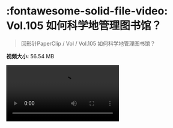 # :fontawesome-solid-file-video: Vol.105 如何科学地管理图书馆？

> 回形针PaperClip / Vol / Vol.105 如何科学地管理图书馆？

**视频大小**: 56.54 MB

<div class="video"><video src="https://file.hsyhx.top/archive/回形针PaperClip/Vol/Vol.105 如何科学地管理图书馆？.mp4" controls preload>🤔 您的浏览器不支持 video 标签</video></div>